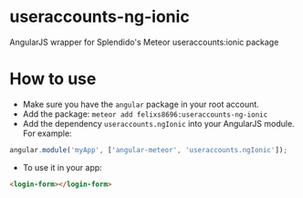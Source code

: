 # useraccounts-ng-ionic
AngularJS wrapper for Splendido's Meteor useraccounts:ionic package

# How to use
- Make sure you have the `angular` package in your root account.
- Add the package:
`meteor add felixs8696:useraccounts-ng-ionic`
- Add the dependency `useraccounts.ngIonic` into your AngularJS module. For example:
```javascript
angular.module('myApp', ['angular-meteor', 'useraccounts.ngIonic']);
```

- To use it in your app:
```html
<login-form></login-form>
```
